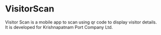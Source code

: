 # VisitorScan
Visitor Scan is a mobile app to scan using qr code to display visitor details. It is developed for Krishnapatnam Port Company Ltd.
